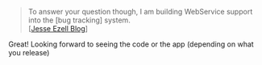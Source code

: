 > To answer your question though, I am building WebService support into
> the [bug tracking] system.\
>  [[Jesse Ezell Blog](http://dotnetweblogs.com/jezell/posts/7018.aspx)]

Great! Looking forward to seeing the code or the app (depending on what
you release)
